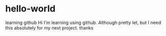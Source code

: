 # hello-world
learning github
Hi
I'm learning using github. Although pretty let, but I need this absolutely for my next project.
thanks
